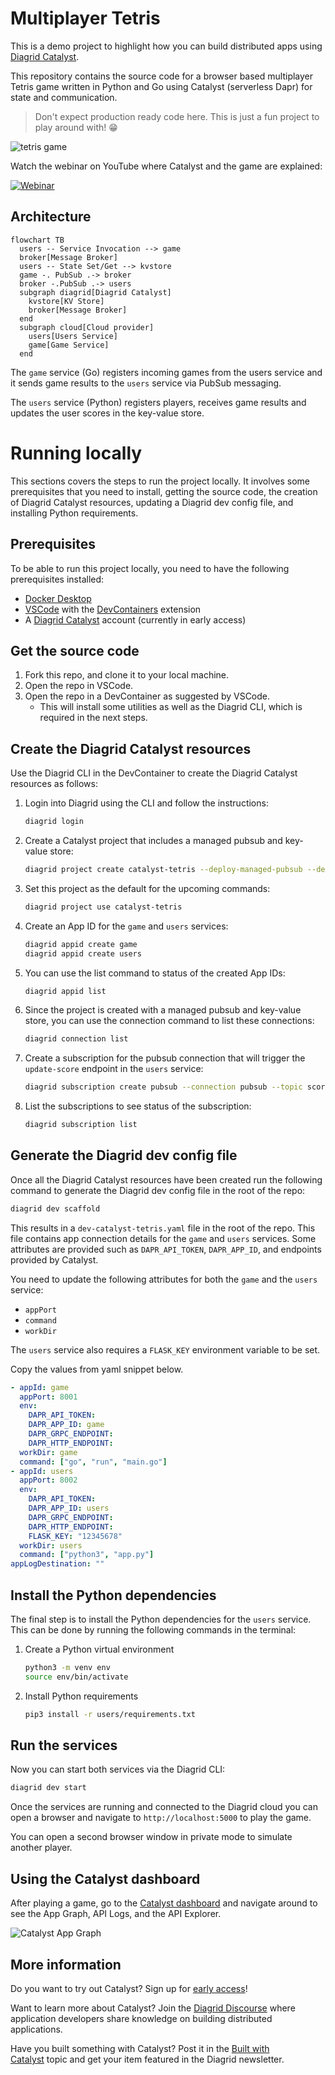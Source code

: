# Multiplayer Tetris

This is a demo project to highlight how you can build distributed apps using [Diagrid Catalyst](https://www.diagrid.io/catalyst).

This repository contains the source code for a
browser based multiplayer Tetris game written in Python and Go using Catalyst (serverless Dapr) for state and communication.

> Don't expect production ready code here. This is just a fun project to play around with! 😁

![tetris game](images/tetris_game.gif)

Watch the webinar on YouTube where Catalyst and the game are explained:

[![Webinar](https://img.youtube.com/vi/VS036hE6cvg/0.jpg)](https://youtu.be/VS036hE6cvg)

## Architecture

```mermaid
flowchart TB
  users -- Service Invocation --> game
  broker[Message Broker]
  users -- State Set/Get --> kvstore
  game -. PubSub .-> broker
  broker -.PubSub .-> users
  subgraph diagrid[Diagrid Catalyst]
    kvstore[KV Store]
    broker[Message Broker]
  end
  subgraph cloud[Cloud provider]
    users[Users Service]
    game[Game Service]
  end
```

The `game` service (Go) registers incoming games from the users service and it sends game results to the `users` service via PubSub messaging.

The `users` service (Python) registers players, receives game results and updates the user scores in the key-value store.

# Running locally

This sections covers the steps to run the project locally. It involves some prerequisites that you need to install, getting the source code, the creation of Diagrid Catalyst resources, updating a Diagrid dev config file, and installing Python requirements.

## Prerequisites

To be able to run this project locally, you need to have the following prerequisites installed:

- [Docker Desktop](https://docs.docker.com/get-docker/)
- [VSCode](https://code.visualstudio.com/) with the [DevContainers](https://marketplace.visualstudio.com/items?itemName=ms-vscode-remote.remote-containers) extension
- A [Diagrid Catalyst](https://www.diagrid.io/catalyst) account (currently in early access)

## Get the source code

1. Fork this repo, and clone it to your local machine.
2. Open the repo in VSCode.
3. Open the repo in a DevContainer as suggested by VSCode.
   - This will install some utilities as well as the Diagrid CLI, which is required in the next steps.

## Create the Diagrid Catalyst resources

Use the Diagrid CLI in the DevContainer to create the Diagrid Catalyst resources as follows:

1. Login into Diagrid using the CLI and follow the instructions:

    ```bash
    diagrid login
    ```

2. Create a Catalyst project that includes a managed pubsub and key-value store:

    ```bash
    diagrid project create catalyst-tetris --deploy-managed-pubsub --deploy-managed-kv
    ```

3. Set this project as the default for the upcoming commands:

    ```bash
    diagrid project use catalyst-tetris
    ```

4. Create an App ID for the `game` and `users` services:

    ```bash
    diagrid appid create game
    diagrid appid create users
    ```

5. You can use the list command to status of the created App IDs:

    ```bash
    diagrid appid list
    ```

6. Since the project is created with a managed pubsub and key-value store, you can use the connection command to list these connections:

    ```bash
    diagrid connection list
    ```

7. Create a subscription for the pubsub connection that will trigger the `update-score` endpoint in the `users` service:

    ```bash
    diagrid subscription create pubsub --connection pubsub --topic scoreupdates --route /update-score --scopes users
    ```

8. List the subscriptions to see status of the subscription:

    ```bash
    diagrid subscription list
    ```

## Generate the Diagrid dev config file

Once all the Diagrid Catalyst resources have been created run the following command to generate the Diagrid dev config file in the root of the repo:

```bash
diagrid dev scaffold
```

This results in a `dev-catalyst-tetris.yaml` file in the root of the repo. This file contains app connection details for the `game` and `users` services. Some attributes are provided such as `DAPR_API_TOKEN`, `DAPR_APP_ID`, and endpoints provided by Catalyst.

You need to update the following attributes for both the `game` and the `users` service:

- `appPort`
- `command`
- `workDir`

The `users` service also requires a `FLASK_KEY` environment variable to be set.

Copy the values from yaml snippet below.

```yaml
- appId: game
  appPort: 8001
  env:
    DAPR_API_TOKEN: 
    DAPR_APP_ID: game
    DAPR_GRPC_ENDPOINT: 
    DAPR_HTTP_ENDPOINT: 
  workDir: game
  command: ["go", "run", "main.go"]
- appId: users
  appPort: 8002
  env:
    DAPR_API_TOKEN:
    DAPR_APP_ID: users
    DAPR_GRPC_ENDPOINT:
    DAPR_HTTP_ENDPOINT:
    FLASK_KEY: "12345678"
  workDir: users
  command: ["python3", "app.py"]
appLogDestination: ""
```

## Install the Python dependencies

The final step is to install the Python dependencies for the `users` service. This can be done by running the following commands in the terminal:

1. Create a Python virtual environment

    ```bash
    python3 -m venv env
    source env/bin/activate
    ```

2. Install Python requirements

    ```bash
    pip3 install -r users/requirements.txt
    ```

## Run the services

Now you can start both services via the Diagrid CLI:

```bash
diagrid dev start
```

Once the services are running and connected to the Diagrid cloud you can open a browser and navigate to `http://localhost:5000` to play the game.

You can open a second browser window in private mode to simulate another player.

## Using the Catalyst dashboard

After playing a game, go to the [Catalyst dashboard](https://catalyst.diagrid.io/) and navigate around to see the App Graph, API Logs, and the API Explorer.

![Catalyst App Graph](images/app-graph.png)

## More information

Do you want to try out Catalyst? Sign up for [early access](https://pages.diagrid.io/catalyst-early-access-waitlist)!

Want to learn more about Catalyst? Join the [Diagrid Discourse](https://community.diagrid.io/) where application developers share knowledge on building distributed applications.

Have you built something with Catalyst? Post it in the [Built with Catalyst](https://community.diagrid.io/t/built-with-catalyst/23) topic and get your item featured in the Diagrid newsletter.
